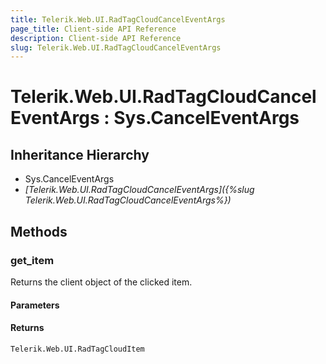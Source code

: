 ```yaml
---
title: Telerik.Web.UI.RadTagCloudCancelEventArgs
page_title: Client-side API Reference
description: Client-side API Reference
slug: Telerik.Web.UI.RadTagCloudCancelEventArgs
---
```


# Telerik.Web.UI.RadTagCloudCancelEventArgs : Sys.CancelEventArgs

## Inheritance Hierarchy

* Sys.CancelEventArgs
* *[Telerik.Web.UI.RadTagCloudCancelEventArgs]({%slug Telerik.Web.UI.RadTagCloudCancelEventArgs%})*

## Methods

###  get_item

Returns the client object of the clicked item. 

#### Parameters

#### Returns

`Telerik.Web.UI.RadTagCloudItem` 
